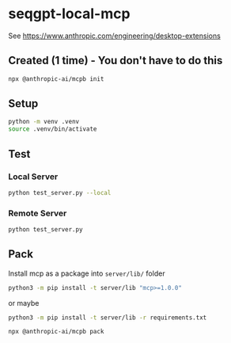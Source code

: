 # seqgpt-local-mcp

See https://www.anthropic.com/engineering/desktop-extensions

## Created (1 time) - You don't have to do this
```bash
npx @anthropic-ai/mcpb init
```

## Setup
```bash
python -m venv .venv
source .venv/bin/activate
```

## Test

### Local Server
```bash
python test_server.py --local
```

### Remote Server
```bash
python test_server.py
```

## Pack
Install mcp as a package into `server/lib/` folder
```bash
python3 -m pip install -t server/lib "mcp>=1.0.0"
```

or maybe
```bash
python3 -m pip install -t server/lib -r requirements.txt
```

```bash
npx @anthropic-ai/mcpb pack
```